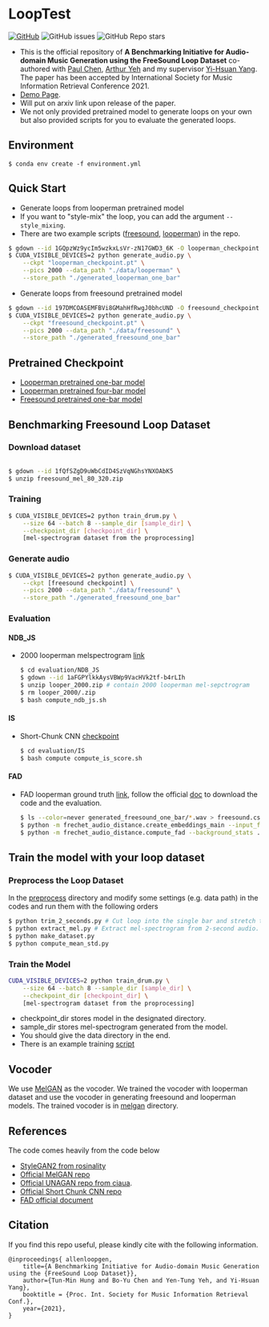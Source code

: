 # LoopTest 
[![GitHub](https://img.shields.io/github/license/allenhung1025/loop-generation?label=license)](./LICENSE.md)
![GitHub issues](https://img.shields.io/github/issues/allenhung1025/loop-generation)
![GitHub Repo stars](https://img.shields.io/github/stars/allenhung1025/loop-generation)
* This is the official repository of **A Benchmarking Initiative for Audio-domain Music Generation using the FreeSound Loop Dataset** co-authored with [Paul Chen](https://paulyuchen.com/), [Arthur Yeh](http://yentung.com/) and my supervisor [Yi-Hsuan Yang](http://mac.citi.sinica.edu.tw/~yang/). The paper has been accepted by International Society for Music Information Retrieval Conference 2021.  
* [Demo Page](https://loopgen.github.io/).
* Will put on arxiv link upon release of the paper.
* We not only provided pretrained model to generate loops on your own but also provided scripts for you to evaluate the generated loops.
## Environment
```
$ conda env create -f environment.yml 
```
## Quick Start
* Generate loops from looperman pretrained model
* If you want to "style-mix" the loop, you can add the argument `--style_mixing`.
* There are two example scripts ([freesound](./generate_freesound.sh), [looperman](./generate_looperman.sh)) in the repo. 
``` bash
$ gdown --id 1GQpzWz9ycIm5wzkxLsVr-zN17GWD3_6K -O looperman_checkpoint.pt
$ CUDA_VISIBLE_DEVICES=2 python generate_audio.py \
    --ckpt "looperman_checkpoint.pt" \
    --pics 2000 --data_path "./data/looperman" \
    --store_path "./generated_looperman_one_bar"
``` 
* Generate loops from freesound pretrained model
``` bash
$ gdown --id 197DMCOASEMFBVi8GMahHfRwgJ0bhcUND -O freesound_checkpoint.pt 
$ CUDA_VISIBLE_DEVICES=2 python generate_audio.py \
    --ckpt "freesound_checkpoint.pt" \
    --pics 2000 --data_path "./data/freesound" \
    --store_path "./generated_freesound_one_bar"
``` 
## Pretrained Checkpoint
* [Looperman pretrained one-bar model](https://drive.google.com/file/d/1GQpzWz9ycIm5wzkxLsVr-zN17GWD3_6K/view?usp=sharing) 
* [Looperman pretrained four-bar model](https://drive.google.com/file/d/19rk3vx7XM4dultTF1tN4srCpdya7uxBV/view?usp=sharing)
* [Freesound pretrained one-bar model](https://drive.google.com/file/d/197DMCOASEMFBVi8GMahHfRwgJ0bhcUND/view?usp=sharing)

## Benchmarking Freesound Loop Dataset
### Download dataset
``` bash

$ gdown --id 1fQfSZgD9uWbCdID4SzVqNGhsYNXOAbK5
$ unzip freesound_mel_80_320.zip

```
### Training

``` bash
$ CUDA_VISIBLE_DEVICES=2 python train_drum.py \
    --size 64 --batch 8 --sample_dir [sample_dir] \
    --checkpoint_dir [checkpoint_dir] \
    [mel-spectrogram dataset from the proprocessing]
```

### Generate audio
```bash
$ CUDA_VISIBLE_DEVICES=2 python generate_audio.py \
    --ckpt [freesound checkpoint] \
    --pics 2000 --data_path "./data/freesound" \
    --store_path "./generated_freesound_one_bar"
```
### Evaluation
#### NDB_JS
* 2000 looperman melspectrogram [link](https://drive.google.com/file/d/1aFGPYlkkAysVBWp9VacHVk2tf-b4rLIh/view?usp=sharing)
    ``` bash
    $ cd evaluation/NDB_JS
    $ gdown --id 1aFGPYlkkAysVBWp9VacHVk2tf-b4rLIh
    $ unzip looper_2000.zip # contain 2000 looperman mel-sepctrogram
    $ rm looper_2000/.zip
    $ bash compute_ndb_js.sh 
    ```
#### IS
* Short-Chunk CNN [checkpoint](./evaluation/IS/best_model.ckpt)
    ``` bash
    $ cd evaluation/IS
    $ bash compute compute_is_score.sh 
    ```
#### FAD
* FAD looperman ground truth [link](./evaluation/FAD/looperman_2000.stats), follow the official [doc](fad) to download the code and the evaluation.

    ``` bash
    $ ls --color=never generated_freesound_one_bar/*.wav > freesound.csv
    $ python -m frechet_audio_distance.create_embeddings_main --input_files freesound.csv --stats freesound.stats
    $ python -m frechet_audio_distance.compute_fad --background_stats ./looperman_2000.stats --test_stats freesound.stats
    ```



## Train the model with your loop dataset
### Preprocess the Loop Dataset
In the [preprocess](./preprocess) directory and modify some settings (e.g. data path) in the codes and run them with the following orders
``` bash
$ python trim_2_seconds.py # Cut loop into the single bar and stretch them to 2 second.
$ python extract_mel.py # Extract mel-spectrogram from 2-second audio.
$ python make_dataset.py 
$ python compute_mean_std.py 
```

### Train the Model
``` bash
CUDA_VISIBLE_DEVICES=2 python train_drum.py \
    --size 64 --batch 8 --sample_dir [sample_dir] \
    --checkpoint_dir [checkpoint_dir] \
    [mel-spectrogram dataset from the proprocessing]
```
* checkpoint_dir stores model in the designated directory.
* sample_dir stores mel-spectrogram generated from the model.
* You should give the data directory in the end.
* There is an example training [script](./train.sh)

## Vocoder
We use [MelGAN][melgan] as the vocoder. We trained the vocoder with looperman dataset and use the vocoder in generating freesound and looperman models.
The trained vocoder is in [melgan](./melgan) directory.

## References
The code comes heavily from the code below
* [StyleGAN2 from rosinality][stylegan2]
* [Official MelGAN repo][melgan] 
* [Official UNAGAN repo from ciaua][unagan].
* [Official Short Chunk CNN repo][cnn]
* [FAD official document][fad]

[fad]: https://github.com/google-research/google-research/tree/master/frechet_audio_distance
[cnn]: https://github.com/minzwon/sota-music-tagging-models
[stylegan2]: https://github.com/rosinality/stylegan2-pytorch
[unagan]: https://github.com/ciaua/unagan
[melgan]: https://github.com/descriptinc/melgan-neurips

## Citation
If you find this repo useful, please kindly cite with the following information.
```
@inproceedings{ allenloopgen, 
	title={A Benchmarking Initiative for Audio-domain Music Generation using the {FreeSound Loop Dataset}},
	author={Tun-Min Hung and Bo-Yu Chen and Yen-Tung Yeh, and Yi-Hsuan Yang},
	booktitle = {Proc. Int. Society for Music Information Retrieval Conf.},
	year={2021},
}
```
